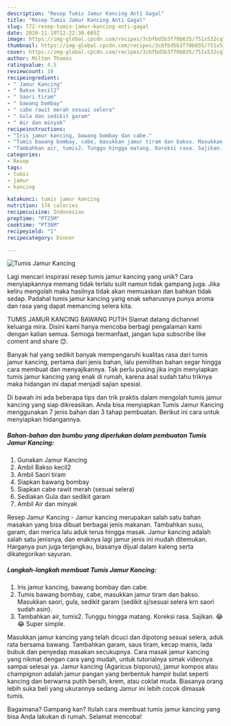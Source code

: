 ```yaml
---
description: "Resep Tumis Jamur Kancing Anti Gagal"
title: "Resep Tumis Jamur Kancing Anti Gagal"
slug: 772-resep-tumis-jamur-kancing-anti-gagal
date: 2020-11-10T12:22:30.685Z
image: https://img-global.cpcdn.com/recipes/3cbfbd5b3f70b035/751x532cq70/tumis-jamur-kancing-foto-resep-utama.jpg
thumbnail: https://img-global.cpcdn.com/recipes/3cbfbd5b3f70b035/751x532cq70/tumis-jamur-kancing-foto-resep-utama.jpg
cover: https://img-global.cpcdn.com/recipes/3cbfbd5b3f70b035/751x532cq70/tumis-jamur-kancing-foto-resep-utama.jpg
author: Milton Thomas
ratingvalue: 4.5
reviewcount: 10
recipeingredient:
- " Jamur Kancing"
- " Bakso kecil2"
- " Saori tiram"
- " bawang bombay"
- " cabe rawit merah sesuai selera"
- " Gula dan sedikit garam"
- " Air dan minyak"
recipeinstructions:
- "Iris jamur kancing, bawang bombay dan cabe."
- "Tumis bawang bombay, cabe, masukkan jamur tiram dan bakso. Masukkan saori, gula, sedikit garam (sedikit sj/sesuai selera krn saori sudah asin)."
- "Tambahkan air, tumis2. Tunggu hingga matang. Koreksi rasa. Sajikan. 😂😂 Super simple."
categories:
- Resep
tags:
- tumis
- jamur
- kancing

katakunci: tumis jamur kancing 
nutrition: 174 calories
recipecuisine: Indonesian
preptime: "PT25M"
cooktime: "PT36M"
recipeyield: "1"
recipecategory: Dinner

---
```



![Tumis Jamur Kancing](https://img-global.cpcdn.com/recipes/3cbfbd5b3f70b035/751x532cq70/tumis-jamur-kancing-foto-resep-utama.jpg)

Lagi mencari inspirasi resep tumis jamur kancing yang unik? Cara menyiapkannya memang tidak terlalu sulit namun tidak gampang juga. Jika keliru mengolah maka hasilnya tidak akan memuaskan dan bahkan tidak sedap. Padahal tumis jamur kancing yang enak seharusnya punya aroma dan rasa yang dapat memancing selera kita.

TUMIS JAMUR KANCING BAWANG PUTIH Slamat datang dichannel keluarga mira. Disini kami hanya mencoba berbagi pengalaman kami dengan kalian semua. Semoga bermanfaat, jangan lupa subscribe like coment and share 😊.

Banyak hal yang sedikit banyak mempengaruhi kualitas rasa dari tumis jamur kancing, pertama dari jenis bahan, lalu pemilihan bahan segar hingga cara membuat dan menyajikannya. Tak perlu pusing jika ingin menyiapkan tumis jamur kancing yang enak di rumah, karena asal sudah tahu triknya maka hidangan ini dapat menjadi sajian spesial.


Di bawah ini ada beberapa tips dan trik praktis dalam mengolah tumis jamur kancing yang siap dikreasikan. Anda bisa menyiapkan Tumis Jamur Kancing menggunakan 7 jenis bahan dan 3 tahap pembuatan. Berikut ini cara untuk menyiapkan hidangannya.

<!--inarticleads1-->

##### Bahan-bahan dan bumbu yang diperlukan dalam pembuatan Tumis Jamur Kancing:

1. Gunakan  Jamur Kancing
1. Ambil  Bakso kecil2
1. Ambil  Saori tiram
1. Siapkan  bawang bombay
1. Siapkan  cabe rawit merah (sesuai selera)
1. Sediakan  Gula dan sedikit garam
1. Ambil  Air dan minyak


Resep Jamur Kancing - Jamur kancing merupakan salah satu bahan masakan yang bisa dibuat berbagai jenis makanan. Tambahkan susu, garam, dan merica lalu aduk terus hingga masak. Jamur kancing adalah salah satu jenisnya, dan enaknya lagi jamur jenis ini mudah ditemukan. Harganya pun juga terjangkau, biasanya dijual dalam kaleng serta dikategorikan sayuran. 

<!--inarticleads2-->

##### Langkah-langkah membuat Tumis Jamur Kancing:

1. Iris jamur kancing, bawang bombay dan cabe.
1. Tumis bawang bombay, cabe, masukkan jamur tiram dan bakso. Masukkan saori, gula, sedikit garam (sedikit sj/sesuai selera krn saori sudah asin).
1. Tambahkan air, tumis2. Tunggu hingga matang. Koreksi rasa. Sajikan. 😂😂 Super simple.


Masukkan jamur kancing yang telah dicuci dan dipotong sesuai selera, aduk rata bersama bawang. Tambahkan garam, saus tiram, kecap manis, lada bubuk dan penyedap masakan secukupnya. Cara masak jamur kancing yang nikmat dengan cara yang mudah, untuk tutorialnya simak videonya sampai selesai ya. Jamur kancing (Agaricus bisporus), jamur kompos atau champignon adalah jamur pangan yang berbentuk hampir bulat seperti kancing dan berwarna putih bersih, krem, atau coklat muda. Biasanya orang lebih suka beli yang ukurannya sedang Jamur ini lebih cocok dimasak tumis. 

Bagaimana? Gampang kan? Itulah cara membuat tumis jamur kancing yang bisa Anda lakukan di rumah. Selamat mencoba!
